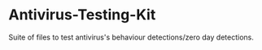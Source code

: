 # Antivirus-Testing-Kit
Suite of files to test antivirus's behaviour detections/zero day detections.
